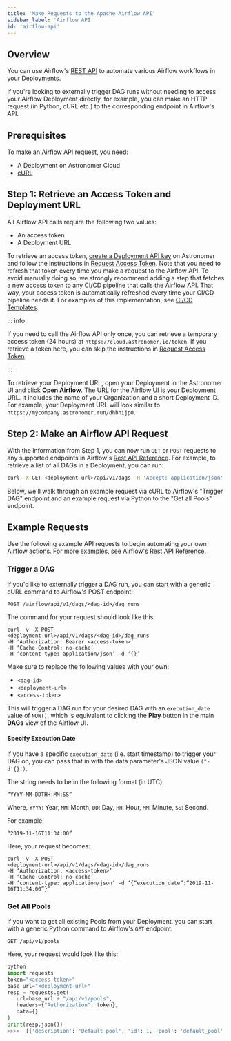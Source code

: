 ```yaml
---
title: 'Make Requests to the Apache Airflow API'
sidebar_label: 'Airflow API'
id: 'airflow-api'
---
```


## Overview

You can use Airflow's [REST API](https://airflow.apache.org/docs/apache-airflow/stable/stable-rest-api-ref.html) to automate various Airflow workflows in your Deployments.

If you're looking to externally trigger DAG runs without needing to access your Airflow Deployment directly, for example, you can make an HTTP request (in Python, cURL etc.) to the corresponding endpoint in Airflow's API.

## Prerequisites

To make an Airflow API request, you need:

- A Deployment on Astronomer Cloud
- [cURL](https://curl.se/)

## Step 1: Retrieve an Access Token and Deployment URL

All Airflow API calls require the following two values:

- An access token
- A Deployment URL

To retrieve an access token, [create a Deployment API key](api-keys#create-an-api-key) on Astronomer and follow the instructions in [Request Access Token](api-keys#request-access-token). Note that you need to refresh that token every time you make a request to the Airflow API. To avoid manually doing so, we strongly recommend adding a step that fetches a new access token to any CI/CD pipeline that calls the Airflow API. That way, your access token is automatically refreshed every time your CI/CD pipeline needs it. For examples of this implementation, see [CI/CD Templates](ci-cd#cicd-templates).

::: info

If you need to call the Airflow API only once, you can retrieve a temporary access token (24 hours) at `https://cloud.astronomer.io/token`. If you retrieve a token here, you can skip the instructions in [Request Access Token](api-keys#request-access-token).

:::

To retrieve your Deployment URL, open your Deployment in the Astronomer UI and click **Open Airflow**. The URL for the Airflow UI is your Deployment URL. It includes the name of your Organization and a short Deployment ID. For example, your Deployment URL will look similar to `https://mycompany.astronomer.run/dhbhijp0`.

## Step 2: Make an Airflow API Request

With the information from Step 1, you can now run `GET` or `POST` requests to any supported endpoints in Airflow's [Rest API Reference](https://airflow.apache.org/docs/stable/rest-api-ref.html). For example, to retrieve a list of all DAGs in a Deployment, you can run:

```sh
curl -X GET <deployment-url>/api/v1/dags -H 'Accept: application/json' -H 'Cache-Control: no-cache' -H "Authorization: Bearer <access-token>"
```

Below, we'll walk through an example request via cURL to Airflow's "Trigger DAG" endpoint and an example request via Python to the "Get all Pools" endpoint.

## Example Requests

Use the following example API requests to begin automating your own Airflow actions. For more examples, see Airflow's [Rest API Reference](https://airflow.apache.org/docs/stable/rest-api-ref.html).

### Trigger a DAG

If you'd like to externally trigger a DAG run, you can start with a generic cURL command to Airflow's POST endpoint:

```
POST /airflow/api/v1/dags/<dag-id>/dag_runs
```

The command for your request should look like this:

```
curl -v -X POST
<deployment-url>/api/v1/dags/<dag-id>/dag_runs
-H 'Authorization: Bearer <access-token>’
-H ‘Cache-Control: no-cache’
-H ‘content-type: application/json’ -d ‘{}’
```

Make sure to replace the following values with your own:

- `<dag-id>`
- `<deployment-url>`
- `<access-token>`

This will trigger a DAG run for your desired DAG with an `execution_date` value of `NOW()`, which is equivalent to clicking the **Play** button in the main **DAGs** view of the Airflow UI.

#### Specify Execution Date

If you have a specific `execution_date` (i.e. start timestamp) to trigger your DAG on, you can pass that in with the data parameter's JSON value `("-d'{}')`.

The string needs to be in the following format (in UTC):

```
“YYYY-MM-DDTHH:MM:SS”
```

Where, `YYYY`: Year, `MM`: Month, `DD`: Day, `HH`: Hour, `MM`: Minute, `SS`: Second.

For example:

```
“2019-11-16T11:34:00”
```

Here, your request becomes:

```
curl -v -X POST
<deployment-url>/api/v1/dags/<dag-id>/dag_runs
-H ‘Authorization: <access-token>’
-H ‘Cache-Control: no-cache’
-H ‘content-type: application/json’ -d ‘{“execution_date”:“2019-11-16T11:34:00”}’
```

### Get All Pools

If you want to get all existing Pools from your Deployment, you can start with a generic Python command to Airflow's `GET` endpoint:

```
GET /api/v1/pools
```

Here, your request would look like this:

```python
python
import requests
token="<access-token>"
base_url="<deployment-url>"
resp = requests.get(
   url=base_url + "/api/v1/pools",
   headers={"Authorization": token},
   data={}
)
print(resp.json())
>>>>  [{'description': 'Default pool', 'id': 1, 'pool': 'default_pool', 'slots': 128}]
```
